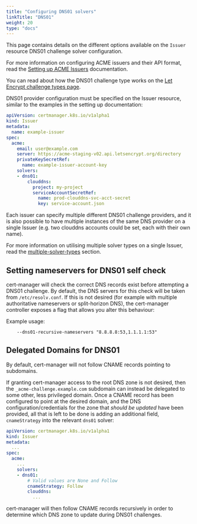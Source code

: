 ```yaml
---
title: "Configuring DNS01 solvers"
linkTitle: "DNS01"
weight: 20
type: "docs"
---
```


This page contains details on the different options available on the
`Issuer` resource DNS01 challenge solver configuration.

For more information on configuring ACME issuers and their API format,
read the [Setting up ACME Issuers](../) documentation.

You can read about how the DNS01 challenge type works on the [Let
Encrypt challenge types
page](https://letsencrypt.org/docs/challenge-types/#dns-01-challenge).

DNS01 provider configuration must be specified on the Issuer resource,
similar to the examples in the setting up documentation:

```yaml
apiVersion: certmanager.k8s.io/v1alpha1
kind: Issuer
metadata:
  name: example-issuer
spec:
  acme:
    email: user@example.com
    server: https://acme-staging-v02.api.letsencrypt.org/directory
    privateKeySecretRef:
      name: example-issuer-account-key
    solvers:
    - dns01:
        clouddns:
          project: my-project
          serviceAccountSecretRef:
            name: prod-clouddns-svc-acct-secret
            key: service-account.json
```

Each issuer can specify multiple different DNS01 challenge providers,
and it is also possible to have multiple instances of the same DNS
provider on a single Issuer (e.g. two clouddns accounts could be set,
each with their own name).

For more information on utilising multiple solver types on a single
Issuer, read the [multiple-solver-types]() section.

Setting nameservers for DNS01 self check
----------------------------------------

cert-manager will check the correct DNS records exist before attempting
a DNS01 challenge. By default, the DNS servers for this check will be
taken from `/etc/resolv.conf`. If this is not desired (for example with
multiple authoritative nameservers or split-horizon DNS), the
cert-manager controller exposes a flag that allows you alter this
behaviour:

Example usage:

```shell
    --dns01-recursive-nameservers "8.8.8.8:53,1.1.1.1:53"
```

Delegated Domains for DNS01
---------------------------

By default, cert-manager will not follow CNAME records pointing to
subdomains.

If granting cert-manager access to the root DNS zone is not desired,
then the `_acme-challenge.example.com` subdomain can instead be delegated
to some other, less privileged domain. Once a CNAME record has been
configured to point at the desired domain, and the DNS
configuration/credentials for the zone that *should be updated* have
been provided, all that is left to be done is adding an additional field,
`cnameStrategy` into the relevant `dns01` solver:

```yaml
apiVersion: certmanager.k8s.io/v1alpha1
kind: Issuer
metadata:
  ...
spec:
  acme:
    ...
    solvers:
    - dns01:
        # Valid values are None and Follow
        cnameStrategy: Follow
        clouddns:
          ...
```

cert-manager will then follow CNAME records recursively in order to
determine which DNS zone to update during DNS01 challenges.
